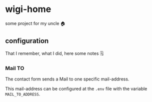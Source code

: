 # wigi-home
some project for my uncle 🏠
## configuration
That I remember, what I did, here some notes 🗒
### Mail TO
The contact form sends a Mail to one specific mail-address.

This mail-address can be configured at the `.env` file with the variable `MAIL_TO_ADDRESS`.
